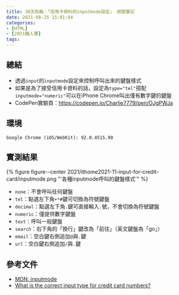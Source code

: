 ```yaml
---
title: 30天挑戰：「信用卡資料的inputmode設定」 相關筆記
date: 2021-08-25 15:01:04
categories:
- [HTML]
- [2021鐵人賽]
tags:
---
```


## 總結
- 透過`input`的`inputmode`設定來控制呼叫出來的鍵盤樣式
- 如果是為了接受信用卡資料的話，設定為`type="tel"`搭配`inputmode="numeric"`可以在iPhone Chrome叫出僅有數字鍵的鍵盤
- CodePen實驗頁：https://codepen.io/Charlie7779/pen/OJgPWJa


## 環境
```
Google Chrome (iOS/WebKit): 92.0.4515.90
```

## 實測結果
{% figure figure--center 2021/ithome2021-11-input-for-credit-card/inputmode.png "'各種inputmode呼叫的鍵盤樣式'" %}
- `none`：不會呼叫任何鍵盤
- `tel`：點選左下角`+*#`鍵可切換為符號鍵盤
- `decimal`：點選左下角`.`鍵可直接輸入`.`號，不會切換為符號鍵盤
- `numeric`：僅提供數字鍵盤
- `text`：呼叫一般鍵盤
- `search`：右下角的「換行」鍵改為「前往」（英文鍵盤為「go」）
- `email`：空白鍵右側追加`@`與`.`鍵
- `url`：空白鍵右側追加`/`與`.`鍵


## 參考文件
- [MDN: inputmode](https://developer.mozilla.org/en-US/docs/Web/HTML/Global_attributes/inputmode)
- [What is the correct input type for credit card numbers?](https://stackoverflow.com/questions/48534229/what-is-the-correct-input-type-for-credit-card-numbers)